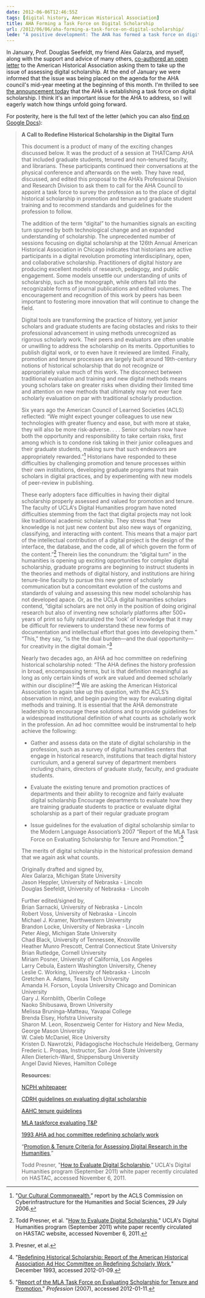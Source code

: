 ```yaml
---
date: 2012-06-06T12:46:55Z
tags: [digital history, American Historical Association]
title: AHA Forming a Task Force on Digital Scholarship
url: /2012/06/06/aha-forming-a-task-force-on-digital-scholarship/
lede: "A positive development: The AHA has formed a task force on digital scholarship."
---
```


In January, Prof. Douglas Seefeldt, my friend Alex Galarza, and myself, along with the support and advice of many others, [co-authored an open letter](http://jasonheppler.org/2012/01/22/redefining_scholarship_in_the_digital_age.html) to the American Historical Association asking them to take up the issue of assessing digital scholarship. At the end of January we were informed that the issue was being placed on the agenda for the AHA council's mid-year meeting at the beginning of this month. I'm thrilled to see [the announcement today](http://blog.historians.org/news/1664/decisions-of-the-aha-council-june-2012) that the AHA is establishing a task force on digital scholarship. I think it's an important issue for the AHA to address, so I will eagerly watch how things unfold going forward.

For posterity, here is the full text of the letter (which you can also [find on Google Docs](https://docs.google.com/document/d/13D5HjjcnnAHoNaUIjwFHET83_r7kYtM0CPTYGhcMrjM/edit)):

> **A Call to Redefine Historical Scholarship in the Digital Turn**
> 
>
> This document is a product of many of the exciting changes discussed below. It was the product of a session at THATCamp AHA that included graduate students, tenured and non-tenured faculty, and librarians. These participants continued their conversations at the physical conference and afterwards on the web. They have read, discussed, and edited this proposal to the AHA’s Professional Division and Research Division to ask them to call for the AHA Council to appoint a task force to survey the profession as to the place of digital historical scholarship in promotion and tenure and graduate student training and to recommend standards and guidelines for the profession to follow.
> 
> The addition of the term “digital” to the humanities signals an exciting turn spurred by both technological change and an expanded understanding of scholarship. The unprecedented number of sessions focusing on digital scholarship at the 126th Annual American Historical Association in Chicago indicates that historians are active participants in a digital revolution promoting interdisciplinary, open, and collaborative scholarship. Practitioners of digital history are producing excellent models of research, pedagogy, and public engagement. Some models unsettle our understanding of units of scholarship, such as the monograph, while others fall into the recognizable forms of journal publications and edited volumes. The encouragement and recognition of this work by peers has been important to fostering more innovation that will continue to change the field. 
>
> Digital tools are transforming the practice of history, yet junior scholars and graduate students are facing obstacles and risks to their professional advancement in using methods unrecognized as rigorous scholarly work. Their peers and evaluators are often unable or unwilling to address the scholarship on its merits. Opportunities to publish digital work, or to even have it reviewed are limited. Finally, promotion and tenure processes are largely built around 19th-century notions of historical scholarship that do not recognize or appropriately value much of this work. The disconnect between traditional evaluation and training and new digital methods means young scholars take on greater risks when dividing their limited time and attention on new methods that ultimately may not ever face scholarly evaluation on par with traditional scholarly production.
>
> Six years ago the American Council of Learned Societies (ACLS) reflected: “We might expect younger colleagues to use new technologies with greater fluency and ease, but with more at stake, they will also be more risk-adverse. . . . Senior scholars now have both the opportunity and responsibility to take certain risks, first among which is to condone risk taking in their junior colleagues and their graduate students, making sure that such endeavors are appropriately rewarded.”[^commonwealth] Historians have responded to these difficulties by challenging promotion and tenure processes within their own institutions, developing graduate programs that train scholars in digital practices, and by experimenting with new models of peer-review in publishing. 
>
> These early adopters face difficulties in having their digital scholarship properly assessed and valued for promotion and tenure. The faculty of UCLA's Digital Humanities program have noted difficulties stemming from the fact that digital projects may not look like traditional academic scholarship. They stress that “new knowledge is not just new content but also new ways of organizing, classifying, and interacting with content. This means that a major part of the intellectual contribution of a digital project is the design of the interface, the database, and the code, all of which govern the form of the content.”[^presner] Therein lies the conundrum: the “digital turn” in the humanities is opening up exciting opportunities for complex digital scholarship, graduate programs are beginning to instruct students in the theories and methods of digital history, and institutions are hiring tenure-line faculty to pursue this new genre of scholarly communication but a concomitant evolution of the customs and standards of valuing and assessing this new model scholarship has not developed apace. Or, as the UCLA digital humanities scholars contend, “digital scholars are not only in the position of doing original research but also of inventing new scholarly platforms after 500+ years of print so fully naturalized the ‘look’ of knowledge that it may be difficult for reviewers to understand these new forms of documentation and intellectual effort that goes into developing them.” “This,” they say, “is the the dual burden—and the dual opportunity—for creativity in the digital domain.”[^presner2]
>
> Nearly two decades ago, an AHA ad hoc committee on redefining historical scholarship noted: “The AHA defines the history profession in broad, encompassing terms, but is that definition meaningful as long as only certain kinds of work are valued and deemed scholarly within our discipline?”[^redefining] We are asking the American Historical Association to again take up this question, with the ACLS’s observation in mind, and begin paving the way for evaluating digital methods and training. It is essential that the AHA demonstrate leadership to encourage these solutions and to provide guidelines for a widespread institutional definition of what counts as scholarly work in the profession. An ad hoc committee would be instrumental to help achieve the following:
>
> * Gather and assess data on the state of digital scholarship in the profession, such as a survey of digital humanities centers that engage in historical research, institutions that teach digital history curriculum, and a general survey of department members including chairs, directors of graduate study, faculty, and graduate students.
> 
> * Evaluate the existing tenure and promotion practices of departments and their ability to recognize and fairly evaluate digital scholarship
Encourage departments to evaluate how they are training graduate students to practice or evaluate digital scholarship as a part of their regular graduate program 
> 
> * Issue guidelines for the evaluation of digital scholarship similar to the Modern Language Association’s 2007 “Report of the MLA Task Force on Evaluating Scholarship for Tenure and Promotion.”[^reportmla]
>
> The merits of digital scholarship in the historical profession demand that we again ask what counts.
> 
> Originally drafted and signed by,<br>
> Alex Galarza, Michigan State University<br>
> Jason Heppler, University of Nebraska - Lincoln<br>
> Douglas Seefeldt, University of Nebraska - Lincoln<br>
>
> Further edited/signed by,<br>
> Brian Sarnacki, University of Nebraska - Lincoln<br>
> Robert Voss, University of Nebraska - Lincoln<br>
> Michael J. Kramer, Northwestern University<br>
> Brandon Locke, University of Nebraska - Lincoln<br>
> Peter Alegi, Michigan State University<br>
> Chad Black, University of Tennessee, Knoxville<br>
> Heather Munro Prescott, Central Connecticut State University<br>
> Brian Rutledge, Cornell University<br>
> Miriam Posner, University of California, Los Angeles<br>
> Larry Cebula, Eastern Washington University, Cheney<br>
> Leslie  C. Working, University of Nebraska - Lincoln<br>
> Gretchen A. Adams, Texas Tech University<br>
> Amanda H. Forson, Loyola University Chicago and Dominican University<br>
> Gary J. Kornblith, Oberlin College<br>
> Naoko Shibusawa, Brown University<br>
> Melissa Bruninga-Matteau, Yavapai College<br>
> Brenda Elsey, Hofstra University<br>
> Sharon M. Leon, Rosenzweig Center for History and New Media, George Mason University<br>
> W. Caleb McDaniel, Rice University<br>
> Kristen D. Nawrotzki, Pädagogische Hochschule Heidelberg, Germany<br>
> Frederic L. Propas, Instructor, San José State University<br>
> Allen Dieterich-Ward, Shippensburg University<br>
> Angel David Nieves, Hamilton College<br>
>
> **Resources:**
>
> [NCPH whitepaper](http://ncph.org/cms/wp-content/uploads/2010/06/Engaged-Historian-White-Paper-FINAL.pdf])<br> 
>
> [CDRH guidelines on evaluating digital scholarship](http://cdrh.unl.edu/articles/eval_digital_scholar.php)<br>
>
> [AAHC tenure guidelines](http://theaahc.org/tenure_guidelines.htm)<br>
>
> [MLA taskforce evaluating T&P](http://www.mla.org/tenure_promotion)<br>
>
> [1993 AHA ad hoc committee redefining scholarly work](http://www.historians.org/pubs/free/RedefiningScholarship.htm)<br>
>	 	 	
> “[Promotion & Tenure Criteria for Assessing Digital Research in the Humanities](http://cas.unl.edu/adminresources/promotiontenure/policiesformlinks.html),” <br> 
> 	 	 	
> Todd Presner, "[How to Evaluate Digital Scholarship](http://hastac.org/documents/evaluating-digital-scholarship)," UCLA's Digital Humanities program (September 2011) white paper recently circulated on HASTAC, accessed November 6, 2011.


[^commonwealth]: "[Our Cultural Commonwealth](http://www.acls.org/uploadedFiles/Publications/Programs/Our_Cultural_Commonwealth.pdf),” report by the ACLS Commission on Cyberinfrastructure for the Humanities and Social Sciences, 29 July 2006.

[^redefining]: "[Redefining Historical Scholarship: Report of the American Historical Association Ad Hoc Committee on Redefining Scholarly Work](http://historians.org/pubs/free/RedefiningScholarship.htm)," December 1993, accessed 2012-01-09.

[^presner]: Todd Presner, et al. "[How to Evaluate Digital Scholarship](http://hastac.org/documents/evaluating-digital-scholarship)," UCLA's Digital Humanities program (September 2011) white paper recently circulated on HASTAC website, accessed November 6, 2011.

[^presner2]: Presner, et al.

[^reportmla]: "[Report of the MLA Task Force on Evaluating Scholarship for Tenure and Promotion](http://www.mla.org/tenure_promotion)," *Profession* (2007), accessed 2012-01-11.
